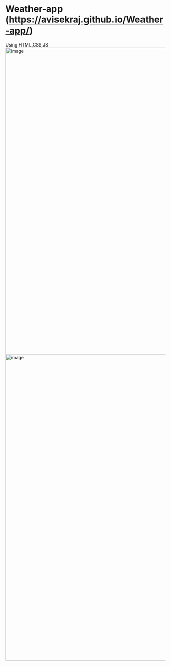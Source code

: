 # Weather-app  (https://avisekraj.github.io/Weather-app/)
Using HTML,CSS,JS
<img width="960" alt="image" src="https://user-images.githubusercontent.com/87957824/151823012-cf64bf74-a6b0-4dd0-a194-90a9c238984b.png">
<img width="960" alt="image" src="https://user-images.githubusercontent.com/87957824/151823071-6afb0b8f-7e20-41f2-8443-fca58961a83d.png">
